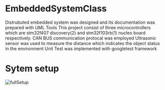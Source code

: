# EmbeddedSystemClass
Distrubuted embedded system was designed and its documentation was prepared with UML Tools
This project consist of three microcontrollers which are stm32f407 discovery(2) and stm32f103rb(1) nucleo board respectively.
CAN BUS communication protocal was employed 
Ultrasonic sensor was used to measure the distance which indicates the object status in the environment
Unit Test was implemented with googletest framework

# Sytem setup
![fullSetup](https://user-images.githubusercontent.com/47300390/160556465-befc3333-bcb8-4402-8f9d-b1b367c7c12f.png)

